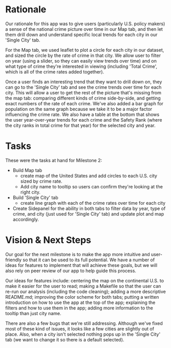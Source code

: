 # Rationale
Our rationale for this app was to give users (particularly U.S. policy makers) a sense of the national crime picture over time in our Map tab, and then let them drill down and understand specific local trends for each city in our 'Single City' tab.

For the Map tab, we used leaflet to plot a circle for each city in our dataset, and sized the circle by the rate of crime in that city. We allow user to filter on year (using a slider, so they can easily view trends over time) and on what type of crime they're interested in viewing (including 'Total Crime', which is all of the crime rates added together).

Once a user finds an interesting trend that they want to drill down on, they can go to the 'Single City' tab and see the crime trends over time for each city. This will allow a user to get the rest of the picture that's missing from the map tab: comparing different kinds of crime side-by-side, and getting exact numbers of the rate of each crime. We've also added a bar graph for population on the same graph because we take it to be a major factor influencing the crime rate. We also have a table at the bottom that shows the user year-over-year trends for each crime and the Safety Rank (where the city ranks in total crime for that year) for the selected city and year.

# Tasks
These were the tasks at hand for Milestone 2:
* Build Map tab
    * create map of the United States and add circles to each U.S. city sized by crime rate.
    * Add city name to tooltip so users can confirm they're looking at the right city.
* Build 'Single City' tab
    * create line graph with each of the crime rates over time for each city
* Create Sidepanel for the ability in both tabs to filter data by year, type of crime, and city (just used for 'Single City' tab) and update plot and map accordingly.


# Vision & Next Steps
Our goal for the next milestone is to make the app more intuitive and user-friendly so that it can be used to its full potential. We have a number of ideas for features to implement that will achieve these goals, but we will also rely on peer review of our app to help guide this process.

Our ideas for features include: centering the map on the continental U.S. to make it easier for the user to read; making a Makefile so that the user can re-run our analysis (including the code cleaning); adding a more descriptive README.md; improving the color scheme for both tabs; putting a written introduction on how to use the app at the top of the app; explaining the filters and how to use them in the app; adding more information to the tooltip than just city name.

There are also a few bugs that we're still addressing. Although we've fixed most of these kind of issues, it looks like a few cities are slightly out of place. Also, when a city isn't selected nothing pops up in the 'Single City' tab (we want to change it so there is a default selected).
